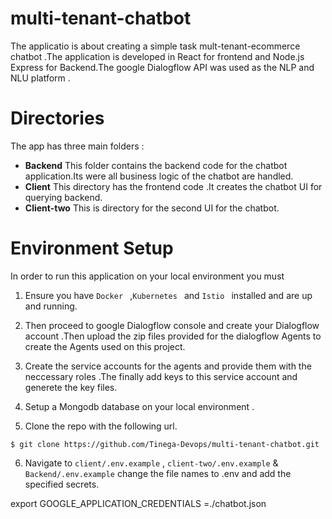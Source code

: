 # multi-tenant-chatbot
The applicatio is about creating a simple task mult-tenant-ecommerce chatbot .The application is developed in React for frontend and Node.js Express for Backend.The google Dialogflow API was used as the NLP and NLU platform .

# Directories

The app has three main folders :
 - **Backend** This folder contains the backend code for the chatbot application.Its were all business logic of the chatbot are handled.
 - **Client** This directory has the frontend code .It creates the chatbot UI for querying backend.
 - **Client-two** This is directory for the second UI for the chatbot.

# Environment Setup

In order to run this application on your local environment you must 

1. Ensure you have `Docker ` ,`Kubernetes ` and `Istio ` installed and are up and running.

2. Then proceed to google Dialogflow console and create your Dialogflow account .Then upload the zip files provided for the dialogflow Agents to create the    Agents used on this project.
3. Create the service accounts for the agents and provide them with the neccessary roles .The finally add keys to this service account and generete the key    files.
4. Setup a Mongodb database on your local environment .

5. Clone the repo with the following url.

``` 
$ git clone https://github.com/Tinega-Devops/multi-tenant-chatbot.git
```
6. Navigate to `client/.env.example` , `client-two/.env.example` & `Backend/.env.example` change the file names to .env and add the specified secrets.


export GOOGLE_APPLICATION_CREDENTIALS =./chatbot.json 

